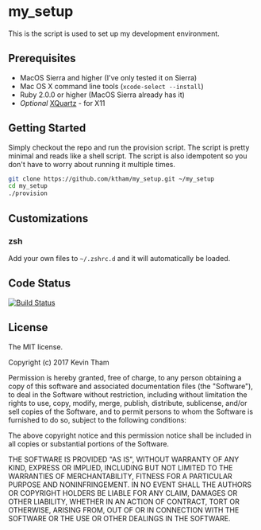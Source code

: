 # my_setup

This is the script is used to set up my development environment.


## Prerequisites
* MacOS Sierra and higher (I've only tested it on Sierra)
* Mac OS X command line tools (`xcode-select --install`)
* Ruby 2.0.0 or higher (MacOS Sierra already has it)
* *Optional* [XQuartz](https://xquartz.macosforge.org/) - for X11

## Getting Started

Simply checkout the repo and run the provision script. The script is pretty minimal and reads like a shell script. The script is also idempotent so you don't have to worry about running it multiple times.

```bash
git clone https://github.com/ktham/my_setup.git ~/my_setup
cd my_setup
./provision
```

## Customizations
### zsh
Add your own files to `~/.zshrc.d` and it will automatically be loaded.


## Code Status

[![Build Status](https://travis-ci.org/ktham/my_setup.svg?branch=master)](https://travis-ci.org/ktham/my_setup)

## License

The MIT license.

Copyright (c) 2017 Kevin Tham

Permission is hereby granted, free of charge, to any person obtaining a copy of this software and associated documentation files (the "Software"), to deal in the Software without restriction, including without limitation the rights to use, copy, modify, merge, publish, distribute, sublicense, and/or sell copies of the Software, and to permit persons to whom the Software is furnished to do so, subject to the following conditions:

The above copyright notice and this permission notice shall be included in all copies or substantial portions of the Software.

THE SOFTWARE IS PROVIDED "AS IS", WITHOUT WARRANTY OF ANY KIND, EXPRESS OR IMPLIED, INCLUDING BUT NOT LIMITED TO THE WARRANTIES OF MERCHANTABILITY, FITNESS FOR A PARTICULAR PURPOSE AND NONINFRINGEMENT. IN NO EVENT SHALL THE AUTHORS OR COPYRIGHT HOLDERS BE LIABLE FOR ANY CLAIM, DAMAGES OR OTHER LIABILITY, WHETHER IN AN ACTION OF CONTRACT, TORT OR OTHERWISE, ARISING FROM, OUT OF OR IN CONNECTION WITH THE SOFTWARE OR THE USE OR OTHER DEALINGS IN THE SOFTWARE.
